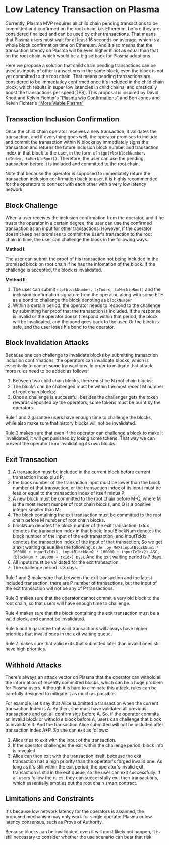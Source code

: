 # Low Latency Transaction on Plasma

Currently, Plasma MVP requires all child chain pending transactions to be committed and confirmed on the root chain, i.e. Ethereum, before they are considered finalized and can be used by other transactions. That means that Plasma users must wait for at least 16 seconds on average, which is a whole block confirmation time on Ethereum. And it also means that the transaction latency on Plasma will be even higher if not as equal than that on the root chain, which would be a big setback for Plasma adoptions.

Here we propose a solution that child chain pending transactions can be used as inputs of other transactions in the same block, even the block is not yet committed to the root chain. That means pending transactions are considered to be immediatley confirmed once it's included in the child chain block, which results in super low latencies in child chains, and drastically boost the transactions per speed(TPS). This proposal is inspired by David Knott and Kelvin Fichter's  [“Plasma w/o Confirmations”](https://github.com/omisego/research/blob/master/plasma/plasma-mvp/specifications/no-confirmations.md) and Ben Jones and Kelvin Fichter's  [“More Viable Plasma”](https://ethresear.ch/t/more-viable-plasma/2160) 

## Transaction Inclusion Confirmation

Once the child chain operator receives a new transaction, it validates the transaction, and if everything goes well, the operator promises to include and commit the transaction within N blocks by immediately signs the transaction and returns the future inclusion block number and transaction index in that block to the user, in the form of `sign(rlp(blockNumber，txIndex, txMerkleRoot))`. Therefore, the user can use the pending transaction before it is included and committed to the root chain.

Note that because the operator is supposed to immediately return the transaction inclusion confirmation back to user, it is highly recommended for the operators to connect with each other with a very low latency network. 

## Block Challenge

When a user receives the inclusion confirmation from the operator, and if he trusts the operator in a certain degree, the user can use the confirmed transaction as an input for other transactions. However, if the operator doesn't keep her promises to commit the user's transaction to the root chain in time, the user can challenge the block in the following ways.

**Method I**:

The user can submit the proof of his transaction not being included in the promised block on root chain if he has the infomation of the block. If the challenge is accepted, the block is invalidated.

**Method II**:

1. The user can submit  `rlp(blockNumber，txIndex, txMerkleRoot)` and the inclusion confirmation signature from the operator, along with some ETH as a bond to challenge the block denoting as `blockNumber`
2. Within a certain period, the operator needs to respond to the challenge by submitting her proof that the transaction is included. If the response is invalid or the operator doesn't respond within that period, the block will be invalidated, and the bond goes back to the user. Or the block is safe, and the user loses his bond to the operator.

## Block Invalidation Attacks

Because one can challenge to invalidate blocks by submitting transaction inclusion confirmations, the operators can invalidate blocks, which is essentially to cancel some transactions. In order to mitigate that attack, more rules need to be added as follows:

1. Between two child chain blocks, there must be N root chain blocks;
2. The blocks can be challenged must be within the most recent M number of root chain blocks;
3. Once a challenge is successful, besides the challenger gets the token rewards deposited by the operators, some tokens must be burnt by the operators.

Rule 1 and 2 garantee users have enough time to challenge the blocks, while also make sure that history blocks will not be invalidated.

Rule 3 makes sure that even if the operator can challenge a block to make it invalidated, it will get punished by losing some tokens. That way we can prevent the operator from invalidating its own blocks.

## Exit Transaction

1. A transaction must be included in the current block before current transaction index plus P;
2. the block number of the transaction input must be lower than the block number of that transaction, or the transaction index of its input must be less or equal to the transaction index of itself minus P;
3. A new block must be committed to the root chain before M-Q, where M is the most recent number of root chain blocks, and Q is a positive integer smaller than M;
4. The block containing the exit transaction must be committed to the root chain before M number of  root chain blocks.
5. blockNum denotes the block number of the exit transaction; txIdx denotes the transaction index in that block; InputBlockNum denotes the block number of the input of the exit transaction; and InputTxIdx denotes the transaction index of the input of that transaction; So we get a exit waiting queue like the following:
  `Order by MAX(inputBlockNum1 * 100000 + inputTxIdx1, inputBlockNum2 * 100000 + inputTxIdx2) ASC, (blockNum * 100000 + txIdx) DESC`
  And the exit waiting period is 7 days.
6. All inputs must be validated for the exit transaction.
7. The challenge period is 3 days.

Rule 1 and 2 make sure that between the exit transaction and the latest included transaction, there are P number of transactions, but the input of the exit transaction will not be any of P transactions.

Rule 3 makes sure that the operator cannot commit a very old block to the root chain, so that users will have enough time to challenge.

Rule 4 makes sure that the block containing the exit transaction must be a valid block, and cannot be invalidated.

Rule 5 and 6 garantee that valid transactions will always have higher priorities that invalid ones in the exit waiting queue.

Rule 7 makes sure that valid exits that submitted later than invalid ones still have high priorities.

## Withhold Attacks

There's always an attack vector on Plasma that the operator can withold all the information of recently committed blocks, which can be a huge problem for Plasma users. Although it is hard to eliminate this attack, rules can be carefully designed to mitigate it as much as possible.

For example, let's say that Alice submitted a transaction when the current transaction Index is A. By then, she must have validated all previous transactions and get all confirm sigs before A. So, if the operator commits an invalid block or withold a block before A, users can challenge that block to invalidate it. And the transaction Alice submitted will not be included after transaction index A+P. So she can exit as follows:

1. Alice tries to exit with the input of the transaction.
2. If the operator challenges the exit within the challenge period, block info is revealed.
3. Alice can then exit with the transaction itself, because the exit transaction has a high priority than the operator's forged invalid one. As long as it's still within the exit period, the operator's invalid exit transaction is still in the exit queue, so the user can exit successfully. If all users follow the rules, they can successfully exit their transactions, which essentially empties out the root chain smart contract.

## Limitations and Constraints

It's because low network latency for the operators is assumed, the proposed mechanism may only work for single operator Plasma or low latency consensus, such as Prove of Authority.

Because blocks can be invalidated, even it will most likely not happen, it is still necessary to consider whether the use scenario can bear that risk.
